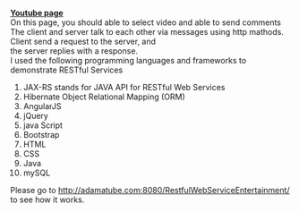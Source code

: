 <b><u>Youtube page</u></b><br/>
 On this page, you should able to select video and able to send comments<br/>
    The client and server talk to each other via messages using http mathods. Client send a request to the server, and <br/>
    the server replies with a response.<br/>
I used the following programming languages and frameworks to demonstrate RESTful Services<br/>
1. JAX-RS stands for JAVA API for RESTful Web Services<br/>
2. Hibernate Object Relational Mapping (ORM) <br/>
3. AngularJS<br/>
4. jQuery<br/>
5. java Script<br/>
6. Bootstrap<br/>
7. HTML<br/>
8. CSS<br/>
9. Java<br/>
10. mySQL <br/>


Please go to http://adamatube.com:8080/RestfulWebServiceEntertainment/ 
to see how it works. 
